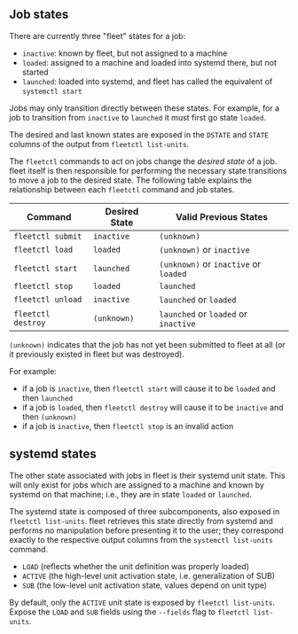 ## Job states

There are currently three "fleet" states for a job:

- `inactive`: known by fleet, but not assigned to a machine
- `loaded`: assigned to a machine and loaded into systemd there, but not started
- `launched`: loaded into systemd, and fleet has called the equivalent of `systemctl start`

Jobs may only transition directly between these states. For example, for a job to transition from `inactive` to `launched` it must first go state `loaded`.

The desired and last known states are exposed in the `DSTATE` and `STATE` columns of the output from `fleetctl list-units`.

The `fleetctl` commands to act on jobs change the *desired state* of a job. fleet itself is then responsible for performing the necessary state transitions to move a job to the desired state. The following table explains the relationship between each `fleetctl` command and job states.

| Command | Desired State | Valid Previous States |
|---------|--------------|-----|
| `fleetctl submit`  | `inactive`  | `(unknown)`
| `fleetctl load`    | `loaded` | `(unknown)` or `inactive` |
| `fleetctl start`   | `launched`  | `(unknown)` or `inactive` or `loaded` |
| `fleetctl stop`    | `loaded`  | `launched`
| `fleetctl unload`  | `inactive`| `launched` or `loaded` |
| `fleetctl destroy` | `(unknown)` | `launched` or `loaded` or `inactive` |


`(unknown)` indicates that the job has not yet been submitted to fleet at all (or it previously existed in fleet but was destroyed).

For example:
- if a job is `inactive`, then `fleetctl start` will cause it to be `loaded` and then `launched`
- if a job is `loaded`, then `fleetctl destroy` will cause it to be `inactive` and then `(unknown)`
- if a job is `inactive`, then `fleetctl stop` is an invalid action


## systemd states

The other state associated with jobs in fleet is their systemd unit state. This will only exist for jobs which are assigned to a machine and known by systemd on that machine; i.e., they are in state `loaded` or `launched`. 

The systemd state is composed of three subcomponents, also exposed in `fleetctl list-units`. fleet retrieves this state directly from systemd and performs no manipulation before presenting it to the user; they correspond exactly to the respective output columns from the `systemctl list-units` command.

- `LOAD` (reflects whether the unit definition was properly loaded)
- `ACTIVE` (the high-level unit activation state, i.e. generalization of SUB)
- `SUB` (the low-level unit activation state, values depend on unit type)

By default, only the `ACTIVE` unit state is exposed by `fleetctl list-units`. Expose the `LOAD` and `SUB` fields using the `--fields` flag to `fleetctl list-units`.
